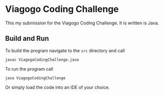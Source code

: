 # Viagogo Coding Challenge

This my submission for the Viagogo Coding Challenge. It is written is Java.

## Build and Run

To build the program navigate to the `src` directory and call

```
javac ViagogoCodingChallenge.java
```

To run the program call

```
java ViagogoCodingChallenge
```

Or simply load the code into an IDE of your choice.